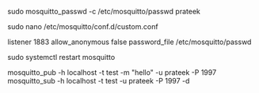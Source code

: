 sudo mosquitto_passwd -c /etc/mosquitto/passwd prateek

sudo nano /etc/mosquitto/conf.d/custom.conf

listener 1883
allow_anonymous false
password_file /etc/mosquitto/passwd

sudo systemctl restart mosquitto


mosquitto_pub -h localhost -t test -m "hello" -u prateek -P 1997
mosquitto_sub -h localhost -t test  -u prateek -P 1997 -d







